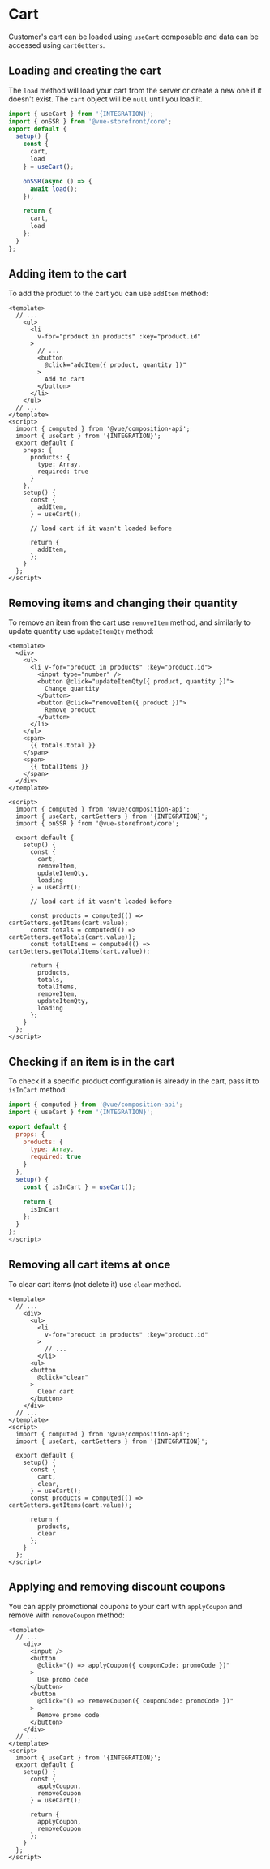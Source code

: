 # Cart

Customer's cart can be loaded using `useCart` composable and data can be accessed using `cartGetters`.

## Loading and creating the cart

The `load` method will load your cart from the server or create a new one if it doesn't exist. The `cart` object will be `null` until you load it.


```js
import { useCart } from '{INTEGRATION}';
import { onSSR } from '@vue-storefront/core';
export default {
  setup() {
    const {
      cart,
      load
    } = useCart();

    onSSR(async () => {
      await load();
    });

    return {
      cart,
      load
    };
  }
};   
```


## Adding item to the cart

To add the product to the cart you can use `addItem` method:

```vue
<template>
  // ...
    <ul>
      <li
        v-for="product in products" :key="product.id"
      > 
        // ...
        <button
          @click="addItem({ product, quantity })"
        >
          Add to cart
        </button>
      </li>
    </ul>
  // ...
</template>    
<script>     
  import { computed } from '@vue/composition-api';
  import { useCart } from '{INTEGRATION}';
  export default {
    props: {
      products: {
        type: Array,
        required: true
      }
    },
    setup() {
      const {
        addItem,
      } = useCart();

      // load cart if it wasn't loaded before

      return {
        addItem,
      };
    }
  };
</script>
``` 

## Removing items and changing their quantity

To remove an item from the cart use `removeItem` method, and similarly to update quantity use `updateItemQty` method:

```vue
<template>
  <div>
    <ul>
      <li v-for="product in products" :key="product.id">
        <input type="number" />
        <button @click="updateItemQty({ product, quantity })">
          Change quantity
        </button>
        <button @click="removeItem({ product })">
          Remove product
        </button>
      </li>
    </ul>
    <span>
      {{ totals.total }}
    </span>
    <span>
      {{ totalItems }}
    </span>
  </div>
</template>   

<script>
  import { computed } from '@vue/composition-api';
  import { useCart, cartGetters } from '{INTEGRATION}';
  import { onSSR } from '@vue-storefront/core';

  export default {
    setup() {
      const {
        cart,
        removeItem, 
        updateItemQty,
        loading
      } = useCart();

      // load cart if it wasn't loaded before

      const products = computed(() => cartGetters.getItems(cart.value);
      const totals = computed(() => cartGetters.getTotals(cart.value));
      const totalItems = computed(() => cartGetters.getTotalItems(cart.value));

      return {
        products,
        totals,
        totalItems,
        removeItem, 
        updateItemQty,
        loading
      };
    }
  };
</script>
```

## Checking if an item is in the cart

To check if a specific product configuration is already in the cart, pass it to `isInCart` method:

```js
import { computed } from '@vue/composition-api';
import { useCart } from '{INTEGRATION}';

export default {
  props: {
    products: {
      type: Array,
      required: true
    }
  },
  setup() {
    const { isInCart } = useCart();

    return {
      isInCart 
    };
  }
};
</script>
```

## Removing all cart items at once

To clear cart items (not delete it) use `clear` method.

```vue
<template>
  // ...
    <div>
      <ul>
        <li
          v-for="product in products" :key="product.id"
        >
          // ...
        </li>
      <ul>
      <button
        @click="clear"
      >
        Clear cart
      </button>
    </div>
  // ...
</template>   
<script>      
  import { computed } from '@vue/composition-api';
  import { useCart, cartGetters } from '{INTEGRATION}';

  export default {
    setup() {
      const {
        cart,
        clear, 
      } = useCart();
      const products = computed(() => cartGetters.getItems(cart.value));

      return {
        products,
        clear 
      };
    }
  };
</script>
```


## Applying and removing discount coupons

You can apply promotional coupons to your cart with `applyCoupon` and remove with `removeCoupon` method:

```vue
<template>
  // ...
    <div>
      <input />
      <button 
        @click="() => applyCoupon({ couponCode: promoCode })"
      >
        Use promo code
      </button>
      <button 
        @click="() => removeCoupon({ couponCode: promoCode })"
      >
        Remove promo code
      </button>
    </div>
  // ...
</template>   
<script>      
  import { useCart } from '{INTEGRATION}';
  export default {
    setup() {
      const {
        applyCoupon, 
        removeCoupon
      } = useCart();

      return {
        applyCoupon,
        removeCoupon
      };
    }
  };
</script>
```
